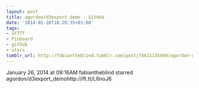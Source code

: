 ```yaml
---
layout: post
title: agordon/d3export_demo · GitHub
date: '2014-01-26T18:20:35+01:00'
tags:
- IFTTT
- Pinboard
- github
- stars
tumblr_url: http://fabiantheblind.tumblr.com/post/74621235460/agordon-d3export-demo-github
---
```

January 26, 2014 at 09:16AM
fabiantheblind starred agordon/d3export_demohttp://ift.tt/L6noJ6
